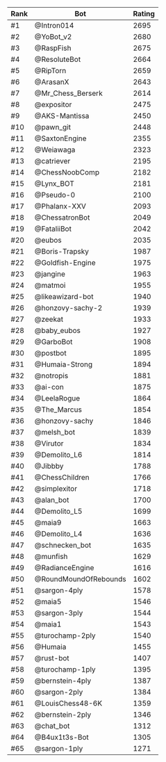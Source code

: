 Rank|Bot|Rating
---|---|---
#1|@Intron014|2695
#2|@YoBot_v2|2680
#3|@RaspFish|2675
#4|@ResoluteBot|2664
#5|@RipTorn|2659
#6|@ArasanX|2643
#7|@Mr_Chess_Berserk|2614
#8|@expositor|2475
#9|@AKS-Mantissa|2450
#10|@pawn_git|2448
#11|@SaxtonEngine|2355
#12|@Weiawaga|2323
#13|@catriever|2195
#14|@ChessNoobComp|2182
#15|@Lynx_BOT|2181
#16|@Pseudo-0|2100
#17|@Phalanx-XXV|2093
#18|@ChessatronBot|2049
#19|@FataliiBot|2042
#20|@eubos|2035
#21|@Boris-Trapsky|1987
#22|@Goldfish-Engine|1975
#23|@jangine|1963
#24|@matmoi|1955
#25|@likeawizard-bot|1940
#26|@honzovy-sachy-2|1939
#27|@zeekat|1933
#28|@baby_eubos|1927
#29|@GarboBot|1908
#30|@postbot|1895
#31|@Humaia-Strong|1894
#32|@notropis|1881
#33|@ai-con|1875
#34|@LeelaRogue|1864
#35|@The_Marcus|1854
#36|@honzovy-sachy|1846
#37|@melsh_bot|1839
#38|@Virutor|1834
#39|@Demolito_L6|1814
#40|@Jibbby|1788
#41|@ChessChildren|1766
#42|@simplexitor|1718
#43|@alan_bot|1700
#44|@Demolito_L5|1699
#45|@maia9|1663
#46|@Demolito_L4|1636
#47|@schnecken_bot|1635
#48|@munfish|1629
#49|@RadianceEngine|1616
#50|@RoundMoundOfRebounds|1602
#51|@sargon-4ply|1578
#52|@maia5|1546
#53|@sargon-3ply|1544
#54|@maia1|1543
#55|@turochamp-2ply|1540
#56|@Humaia|1455
#57|@rust-bot|1407
#58|@turochamp-1ply|1395
#59|@bernstein-4ply|1387
#60|@sargon-2ply|1384
#61|@LouisChess48-6K|1359
#62|@bernstein-2ply|1346
#63|@chat_bot|1312
#64|@B4ux1t3s-Bot|1305
#65|@sargon-1ply|1271
